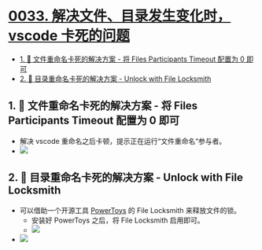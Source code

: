 # [0033. 解决文件、目录发生变化时，vscode 卡死的问题](https://github.com/Tdahuyou/TNotes.notes/tree/main/notes/0033.%20%E8%A7%A3%E5%86%B3%E6%96%87%E4%BB%B6%E3%80%81%E7%9B%AE%E5%BD%95%E5%8F%91%E7%94%9F%E5%8F%98%E5%8C%96%E6%97%B6%EF%BC%8Cvscode%20%E5%8D%A1%E6%AD%BB%E7%9A%84%E9%97%AE%E9%A2%98)

<!-- region:toc -->
- [1. 📒 文件重命名卡死的解决方案 - 将 Files Participants Timeout 配置为 0 即可](#1--文件重命名卡死的解决方案---将-files-participants-timeout-配置为-0-即可)
- [2. 📒 目录重命名卡死的解决方案 - Unlock with File Locksmith](#2--目录重命名卡死的解决方案---unlock-with-file-locksmith)
<!-- endregion:toc -->

## 1. 📒 文件重命名卡死的解决方案 - 将 Files Participants Timeout 配置为 0 即可

- 解决 vscode 重命名之后卡顿，提示正在运行“文件重命名“参与者。
- ![](https://cdn.jsdelivr.net/gh/Tdahuyou/imgs@main/2025-01-17-13-49-44.png)

## 2. 📒 目录重命名卡死的解决方案 - Unlock with File Locksmith

- 可以借助一个开源工具 [PowerToys](https://learn.microsoft.com/en-us/windows/powertoys/) 的 File Locksmith 来释放文件的锁。
  - 安装好 PowerToys 之后，将 File Locksmith 启用即可。
  - ![](https://cdn.jsdelivr.net/gh/Tdahuyou/imgs@main/2025-01-17-13-56-22.png)
- ![](https://cdn.jsdelivr.net/gh/Tdahuyou/imgs@main/2025-01-17-13-54-12.png)
